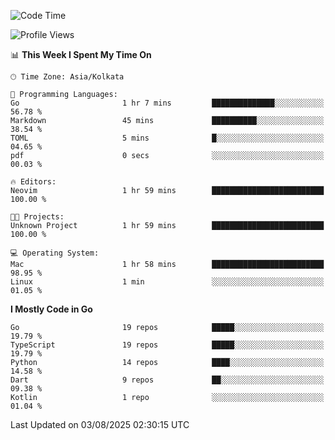 <!--START_SECTION:waka-->
![Code Time](http://img.shields.io/badge/Code%20Time-93%20hrs%2045%20mins-blue)

![Profile Views](http://img.shields.io/badge/Profile%20Views-81-blue)

📊 **This Week I Spent My Time On** 

```text
🕑︎ Time Zone: Asia/Kolkata

💬 Programming Languages: 
Go                       1 hr 7 mins         ██████████████░░░░░░░░░░░   56.78 % 
Markdown                 45 mins             ██████████░░░░░░░░░░░░░░░   38.54 % 
TOML                     5 mins              █░░░░░░░░░░░░░░░░░░░░░░░░   04.65 % 
pdf                      0 secs              ░░░░░░░░░░░░░░░░░░░░░░░░░   00.03 % 

🔥 Editors: 
Neovim                   1 hr 59 mins        █████████████████████████   100.00 % 

🐱‍💻 Projects: 
Unknown Project          1 hr 59 mins        █████████████████████████   100.00 % 

💻 Operating System: 
Mac                      1 hr 58 mins        █████████████████████████   98.95 % 
Linux                    1 min               ░░░░░░░░░░░░░░░░░░░░░░░░░   01.05 % 
```

**I Mostly Code in Go** 

```text
Go                       19 repos            █████░░░░░░░░░░░░░░░░░░░░   19.79 % 
TypeScript               19 repos            █████░░░░░░░░░░░░░░░░░░░░   19.79 % 
Python                   14 repos            ████░░░░░░░░░░░░░░░░░░░░░   14.58 % 
Dart                     9 repos             ██░░░░░░░░░░░░░░░░░░░░░░░   09.38 % 
Kotlin                   1 repo              ░░░░░░░░░░░░░░░░░░░░░░░░░   01.04 % 
```




 Last Updated on 03/08/2025 02:30:15 UTC
<!--END_SECTION:waka-->
